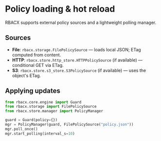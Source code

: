 # Policy loading & hot reload

RBACX supports external policy sources and a lightweight polling manager.

## Sources
- **File**: `rbacx.storage.FilePolicySource` — loads local JSON; ETag computed from content.
- **HTTP**: `rbacx.store.http_store.HTTPPolicySource` (if available) — conditional GET via ETag.
- **S3**: `rbacx.store.s3_store.S3PolicySource` (if available) — uses the object's ETag.

## Applying updates
```python
from rbacx.core.engine import Guard
from rbacx.storage import FilePolicySource
from rbacx.store.manager import PolicyManager

guard = Guard(policy={})
mgr = PolicyManager(guard, FilePolicySource("policy.json"))
mgr.poll_once()
mgr.start_polling(interval_s=10)
```
